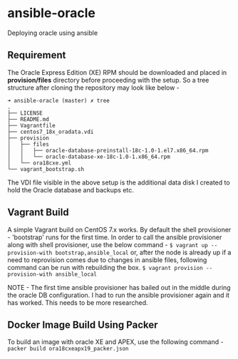 # ansible-oracle

Deploying oracle using ansible

## Requirement

The Oracle Express Edition (XE) RPM should be downloaded and placed in **provision/files** directory before proceeding with the setup. So a tree structure after cloning the repository may look like below - 
```
➜ ansible-oracle (master) ✗ tree
.
├── LICENSE
├── README.md
├── Vagrantfile
├── centos7_18x_oradata.vdi
├── provision
│   ├── files
│   │   ├── oracle-database-preinstall-18c-1.0-1.el7.x86_64.rpm
│   │   └── oracle-database-xe-18c-1.0-1.x86_64.rpm
│   └── ora18cxe.yml
└── vagrant_bootstrap.sh
```

The VDI file visible in the above setup is the additional data disk I created to hold the Oracle database and backups etc.

## Vagrant Build

A simple Vagrant build on CentOS 7.x works. By default the shell provisioner - 'bootstrap' runs for the first time. In order to call the ansible provisioner along with shell provisioner, use the below command - 
`$ vagrant up --provision-with bootstrap,ansible_local`
or, after the node is already up if a need to reprovision comes due to changes in ansible files, following command can be run with rebuilding the box.
`$ vagrant provision --provision-with ansible_local`

NOTE - The first time ansible provisioner has bailed out in the middle during the oracle DB configuration. I had to run the ansible provisioner again and it has worked. This needs to be more researched.

## Docker Image Build Using Packer

To build an image with oracle XE and APEX, use the following command - 
`packer build ora18cxeapx19_packer.json`